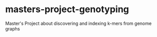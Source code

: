 # masters-project-genotyping
Master's Project about discovering and indexing k-mers from genome graphs
